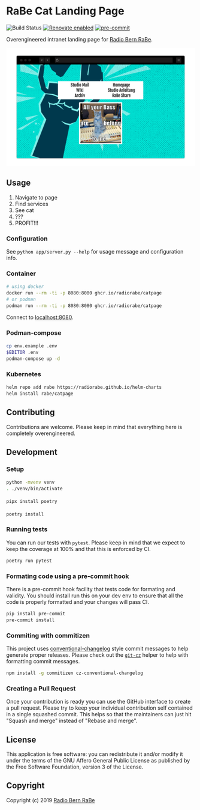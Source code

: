 # RaBe Cat Landing Page

![Build Status](https://github.com/radiorabe/cat-page/workflows/Test%20and%20Release/badge.svg) [![Renovate enabled](https://img.shields.io/badge/renovate-enabled-brightgreen.svg)](https://renovatebot.com/) [![pre-commit](https://img.shields.io/badge/pre--commit-enabled-brightgreen?logo=pre-commit&logoColor=white)](https://github.com/pre-commit/pre-commit)

Overengineered intranet landing page for [Radio Bern RaBe](https://www.rabe.ch).

![Screenshot of page.](docs/screenshot.png)

## Usage

1. Navigate to page
2. Find services
3. See cat
4. ???
5. PROFIT!!!

### Configuration

See `python app/server.py --help` for usage message and configuration info.

### Container

```bash
# using docker
docker run --rm -ti -p 8080:8080 ghcr.io/radiorabe/catpage
# or podman
podman run --rm -ti -p 8080:8080 ghcr.io/radiorabe/catpage
```

Connect to [localhost:8080](http://localhost:8080).

### Podman-compose

```bash
cp env.example .env
$EDITOR .env
podman-compose up -d
```

### Kubernetes

```bash
helm repo add rabe https://radiorabe.github.io/helm-charts
helm install rabe/catpage
```

## Contributing

Contributions are welcome. Please keep in mind that everything here is completely overengineered.

## Development

### Setup

```bash
python -mvenv venv
. ./venv/bin/activate

pipx install poetry

poetry install
```

### Running tests

You can run our tests with `pytest`. Please keep in mind that we expect to keep the coverage at
100% and that this is enforced by CI.

```bash
poetry run pytest
```

### Formating code using a pre-commit hook

There is a pre-commit hook facility that tests code for formating and validity. You should install run
this on your dev env to ensure that all the code is properly formatted and your changes will pass CI.

```bash
pip install pre-commit
pre-commit install
```

### Commiting with commitizen

This project uses [conventional-changelog](https://github.com/conventional-changelog/conventional-changelog) style
commit messages to help generate proper releases. Please check out the [`git-cz`](https://github.com/commitizen/cz-cli)
helper to help with formatting commit messages.

```bash
npm install -g commitizen cz-conventional-changelog
```

### Creating a Pull Request

Once your contribution is ready you can use the GitHub interface to create a pull request. Please try to keep
your individual contribution self contained in a single squashed commit. This helps so that the maintainers
can just hit "Squash and merge" instead of "Rebase and merge".

## License
This application is free software: you can redistribute it and/or modify it under
the terms of the GNU Affero General Public License as published by the Free
Software Foundation, version 3 of the License.

## Copyright
Copyright (c) 2019 [Radio Bern RaBe](http://www.rabe.ch)
